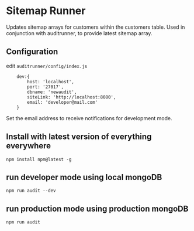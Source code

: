 # Sitemap Runner

Updates sitemap arrays for customers within the customers table. 
Used in conjunction with auditrunner, to provide latest sitemap array.

## Configuration
edit `auditrunner/config/index.js`

```
    dev:{
		host: 'localhost',
		port: '27017',
		dbname: 'newaudit',
		siteLink: 'http://localhost:8080',
		email: 'developer@mail.com'
	}
```
Set the email address to receive notifications for development mode. 

## Install with latest version of everything everywhere
`npm install npm@latest -g`

## run developer mode using local mongoDB
`npm run audit --dev` 

## run production mode using production mongoDB
`npm run audit`